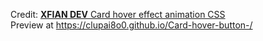 Credit: [**XFIAN DEV** Card hover effect animation CSS](https://youtu.be/rtM_zfIV_bQ) <br>
Preview at https://clupai8o0.github.io/Card-hover-button-/
